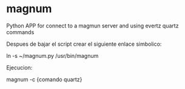 # magnum
Python APP for connect to a magmun server and using evertz quartz commands

Despues de bajar el script crear el siguiente enlace simbolico:

ln -s ~/magnum.py /usr/bin/magnum


Ejecucion:

magnum -c {comando quartz}
